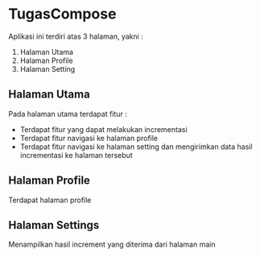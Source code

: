 # TugasCompose
Aplikasi ini terdiri atas 3 halaman, yakni :
1. Halaman Utama
2. Halaman Profile 
3. Halaman Setting

## Halaman Utama
Pada halaman utama terdapat fitur :
+ Terdapat fitur yang dapat melakukan incrementasi
+ Terdapat fitur navigasi ke halaman profile
+ Terdapat fitur navigasi ke halaman setting dan mengirimkan data hasil incrementasi ke halaman tersebut

## Halaman Profile
Terdapat halaman profile

## Halaman Settings
Menampilkan hasil increment yang diterima dari halaman main
